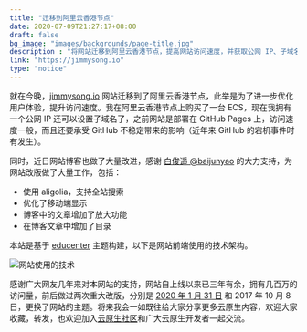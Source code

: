 ```yaml
---
title: "迁移到阿里云香港节点"
date: 2020-07-09T21:27:17+08:00
draft: false
bg_image: "images/backgrounds/page-title.jpg"
description : "将网站迁移到阿里云香港节点，提高网站访问速度，并获取公网 IP、子域名的便利。"
link: "https://jimmysong.io"
type: "notice"
---
```


就在今晚，[jimmysong.io](https://jimmysong.io) 网站迁移到了阿里云香港节点，此举是为了进一步优化用户体验，提升访问速度。我在阿里云香港节点上购买了一台 ECS，现在我拥有一个公网 IP 还可以设置子域名了，之前网站是部署在 GitHub Pages 上，访问速度一般，而且还要承受 GitHub 不稳定带来的影响（近年来 GitHub 的宕机事件时有发生）。

同时，近日网站博客也做了大量改进，感谢 [白俊遥 @baijunyao](https://github.com/baijunyao) 的大力支持，为网站改版做了大量工作，包括：

- 使用 aligolia，支持全站搜索
- 优化了移动端显示
- 博客中的文章增加了放大功能
- 在博客文章中增加了目录

本站是基于 [educenter](https://github.com/themefisher/educenter-hugo) 主题构建，以下是网站前端使用的技术架构。

![网站使用的技术](https://res.cloudinary.com/jimmysong/image/upload/c_scale,w_674/v1594370153/images/007S8ZIlly1gglyo7jil7j30p20j0dhy.jpg)

感谢广大网友几年来对本网站的支持，网站自上线以来已三年有余，拥有几百万的访问量，前后做过两次重大改版，分别是 [2020 年 1 月 31 日](/notice/website-revision-notice/) 和 2017 年 10 月 8 日，更换了网站的主题。将来我会一如既往给大家分享更多云原生内容，欢迎大家收藏，转发，也欢迎加入[云原生社区](https://cloudnative.to)和广大云原生开发者一起交流。



